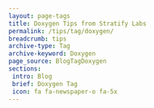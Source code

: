 ```yaml
---
layout: page-tags
title: Doxygen Tips from Stratify Labs
permalink: /tips/tag/doxygen/
breadcrumb: tips
archive-type: Tag
archive-keyword: Doxygen
page_source: BlogTagDoxygen
sections:
 intro: Blog
 brief: Doxygen Tag
 icon: fa fa-newspaper-o fa-5x
---
```

